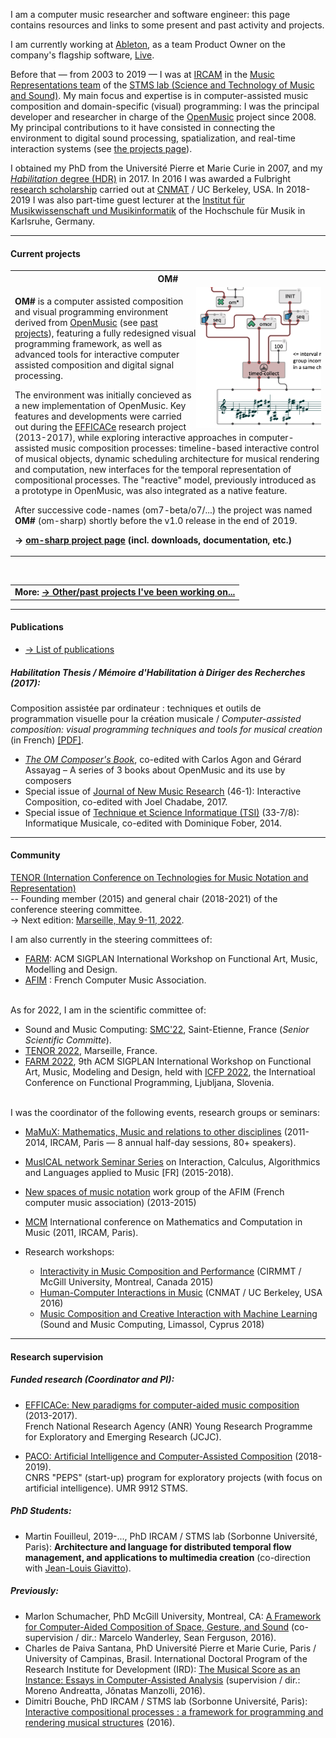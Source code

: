 

I am a computer music researcher and software engineer: this page contains resources and links to some present and past activity and projects.

I am currently working at <a href="http://www.ableton.com" target="_blank">Ableton</a>, as a team Product Owner on the company's flagship software, <a href="https://www.ableton.com/en/live/" target="_blank">Live</a>.

Before that — from 2003 to 2019 — I was at <a href="https://www.ircam.fr/recherche/" target="_blank">IRCAM</a> in the <a href="http://repmus.ircam.fr/bresson" target="_blank">Music Representations team</a> of the <a href="https://www.stms-lab.fr/" target="_blank">STMS lab (Science and Technology of Music and Sound)</a>. My main focus and expertise is in computer-assisted music composition and domain-specific (visual) programming: I was the principal developer and researcher in charge of the <a href="https://openmusic-project.github.io/" target="_blank">OpenMusic</a> project since 2008. My principal contributions to it have consisted in connecting the environment to digital sound processing, spatialization, and real-time interaction systems (see <a href="projects#om">the projects page</a>). 

I obtained my PhD from the Université Pierre et Marie Curie in 2007, and my [_Habilitation_ degree (HDR)]((https://hal.archives-ouvertes.fr/tel-01525998/)) in 2017.
In 2016 I was awarded a Fulbright [research scholarship](http://www.cnmat.berkeley.edu/projects/jean-bresson-interactive-visual-programming-systems-music-composition) carried out at [CNMAT](http://www.cnmat.berkeley.edu/) / UC Berkeley, USA.
In 2018-2019 I was also part-time guest lecturer at the [Institut für Musikwissenschaft und Musikinformatik](http://www.hfm-karlsruhe.de/imwi/index.htm) of the Hochschule für Musik in Karlsruhe, Germany. 


-----

#### Current projects


<table class="project">
<tr><th>OM#</th></tr>
<tr><td>
<img src="images/om-sharp.png" width="200" align="right"/>
<p>
<b>OM#</b> is a computer assisted composition and visual programming environment derived from <a href="https://openmusic-project.github.io/" target="_blank">OpenMusic</a> (see <a href="projects#om">past projects</a>), featuring a fully redesigned visual programming framework, as well as advanced tools for interactive computer assisted composition and digital signal processing.
</p>
<p>
The environment was initially concieved as a new implementation of OpenMusic. Key features and developments were carried out during the <a href="http://repmus.ircam.fr/efficace/" target="_blank">EFFICACe</a> research project (2013-2017), while exploring interactive approaches in computer-assisted music composition processes: timeline-based interactive control of musical objects, dynamic scheduling architecture for musical rendering and computation, new interfaces for the temporal representation of compositional processes.
The "reactive" model, previously introduced as a prototype in OpenMusic, was also integrated as a native feature.
</p>
<p>
After successive code-names (om7-beta/o7/...) the project was named <b>OM#</b> (om-sharp) shortly before the v1.0 release in the end of 2019.
</p>

<b>&rarr; <a href="https://cac-t-u-s.github.io/om-sharp/">om-sharp project page</a> (incl. downloads, documentation, etc.)</b>
</td></tr></table>


<br>

<table class="project">
<tr><td>
<b>More: <a href="projects">&rarr; Other/past projects I've been working on...</a></b>
</td></tr></table>

-----
#### Publications

- [&rarr; List of publications](publi)

<!-- 
- [Habilitation thesis](https://hal.archives-ouvertes.fr/tel-01525998/) [In French]: _Composition assistée par ordinateur : techniques et outils de programmation visuelle pour la création musicale_.
-->

<!-- _Computer-assisted composition: visual programming techniques and tools for musical creation_ -->

##### Habilitation Thesis / _Mémoire d'Habilitation à Diriger des Recherches_ (2017):       
Composition assistée par ordinateur : techniques et outils de programmation visuelle pour la création musicale /
_Computer-assisted composition: visual programming techniques and tools for musical creation_ (in French) [[PDF]](https://hal.archives-ouvertes.fr/tel-01525998/).

<!-- \| [Support materials](http://repmus.ircam.fr/bresson/hdr). -->


- _[The OM Composer's Book](http://repmus.ircam.fr/openmusic/ombook)_, co-edited with Carlos Agon and Gérard Assayag – A series of 3 books about OpenMusic and its use by composers
- Special issue of [Journal of New Music Research](http://www.tandfonline.com/toc/nnmr20/46/1) (46-1): Interactive Composition, co-edited with Joel Chadabe, 2017.
- Special issue of [Technique et Science Informatique (TSI)](https://tsi.revuesonline.com/resnum.jsp?editionId=1887&Submit2.x=18&Submit2.y=11) (33-7/8): Informatique Musicale, co-edited with Dominique Fober, 2014.


-----

#### Community 

[TENOR (Internation Conference on Technologies for Music Notation and Representation)](https://www.tenor-conference.org)     
-- Founding member (2015) and general chair (2018-2021) of the conference steering committee.     
&rarr; Next edition: [Marseille, May 9-11, 2022](https://tenor2022.prism.cnrs.fr/).

I am also currently in the steering committees of:
- [FARM](https://functional-art.org): ACM SIGPLAN International Workshop on Functional Art, Music, Modelling and Design.
- [AFIM](http://afim-asso.org) : French Computer Music Association.

<br>
As for 2022, I am in the scientific committee of:

- Sound and Music Computing: [SMC'22](https://smc22.grame.fr/), Saint-Etienne, France (_Senior Scientific Committe_).
- [TENOR 2022](https://tenor2022.prism.cnrs.fr/), Marseille, France.
- [FARM 2022](https://functional-art.org/2022/), 9th ACM SIGPLAN International Workshop on Functional Art, Music, Modeling and Design, held with [ICFP 2022](https://icfp22.sigplan.org/), the Internatioal Conference on Functional Programming,  Ljubljana, Slovenia.


<br>
I was the coordinator of the following events, research groups or seminars:    

- [MaMuX: Mathematics, Music and relations to other disciplines](http://repmus.ircam.fr/mamux/) (2011-2014, IRCAM, Paris — 8 annual half-day sessions, 80+ speakers).
- [MusICAL network Seminar Series](http://repmus.ircam.fr/musical/) on Interaction, Calculus, Algorithmics and Languages applied to Music \[FR\] (2015-2018).
- [New spaces of music notation](http://notation.afim-asso.org/) work group of the AFIM (French computer music association) (2013-2015)
- [MCM]() International conference on Mathematics and Computation in Music (2011, IRCAM, Paris).

- Research workshops: 
  - [Interactivity in Music Composition and Performance](http://repmus.ircam.fr/efficace/events/workshop-cirmmt) (CIRMMT / McGill University, Montreal, Canada 2015)
  - [Human-Computer Interactions in Music](http://repmus.ircam.fr/efficace/events/workshop-berkeley) (CNMAT / UC Berkeley, USA 2016)
  - [Music Composition and Creative Interaction with Machine Learning](http://repmus.ircam.fr/paco/workshop-smc) (Sound and Music Computing, Limassol, Cyprus 2018)


-----

#### Research supervision

##### Funded research (Coordinator and PI):

- [EFFICACe: New paradigms for computer-aided music composition](https://anr.fr/Project-ANR-13-JS02-0004) (2013-2017).     
French National Research Agency (ANR) Young Research Programme for Exploratory and Emerging Research (JCJC). 

- [PACO: Artificial Intelligence and Computer-Assisted Composition](http://repmus.ircam.fr/paco/home-en) (2018-2019).       
CNRS "PEPS" (start-up) program for exploratory projects (with focus on artificial intelligence). UMR 9912 STMS.


##### PhD Students:

- Martin Fouilleul, 2019-..., PhD IRCAM / STMS lab (Sorbonne Université, Paris): **Architecture and language for distributed temporal flow management, and applications to multimedia creation** (co-direction with [Jean-Louis Giavitto](http://repmus.ircam.fr/giavitto)).      

<!--
- Antoine Caillon,  PhD IRCAM / STMS lab (Sorbonne Université, Paris): _Hierarchical temporal learning​ for multi-instrument and orchestral audio synthesis_ (supervised by P. Esling).
-->

##### Previously:

- Marlon Schumacher, PhD McGill University, Montreal, CA: [A Framework for Computer-Aided Composition of Space, Gesture, and Sound](https://hal.archives-ouvertes.fr/tel-01491794/) (co-supervision / dir.: Marcelo Wanderley, Sean Ferguson, 2016).
- Charles de Paiva Santana, PhD Université Pierre et Marie Curie, Paris / University of Campinas, Brasil. International Doctoral Program of the Research Institute for Development (IRD): [The Musical Score as an Instance: Essays in Computer-Assisted Analysis](http://repositorio.unicamp.br/jspui/handle/REPOSIP/330294) (supervision / dir.: Moreno Andreatta, Jônatas Manzolli, 2016).
- Dimitri Bouche, PhD IRCAM / STMS lab (Sorbonne Université, Paris): [Interactive compositional processes : a framework for programming and rendering musical structures](https://tel.archives-ouvertes.fr/tel-01524393/) (2016).




